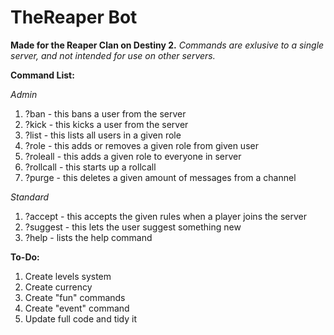 # TheReaper Bot
**Made for the Reaper Clan on Destiny 2.**
*Commands are exlusive to a single server, and not intended for use on other servers.*

**Command List:**

*Admin*

1. ?ban - this bans a user from the server
2. ?kick - this kicks a user from the server
3. ?list - this lists all users in a given role
4. ?role - this adds or removes a given role from given user
5. ?roleall - this adds a given role to everyone in server
6. ?rollcall - this starts up a rollcall
7. ?purge - this deletes a given amount of messages from a channel

*Standard*

1. ?accept - this accepts the given rules when a player joins the server
2. ?suggest - this lets the user suggest something new
3. ?help - lists the help command 

**To-Do:**
1. Create levels system
2. Create currency
3. Create "fun" commands
4. Create "event" command
5. Update full code and tidy it
